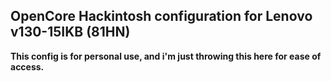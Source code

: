 ## OpenCore Hackintosh configuration for Lenovo v130-15IKB (81HN)

**This config is for personal use, and i'm just throwing this here for ease of access.**
